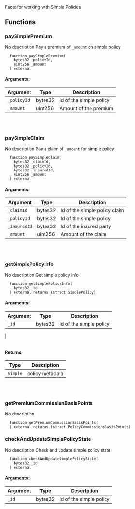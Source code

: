 Facet for working with Simple Policies
## Functions
### paySimplePremium
No description
Pay a premium of `_amount` on simple policy
```solidity
  function paySimplePremium(
    bytes32 _policyId,
    uint256 _amount
  ) external
```
#### Arguments:
| Argument | Type | Description |
| --- | --- | --- |
|`_policyId` | bytes32 | Id of the simple policy
|`_amount` | uint256 | Amount of the premium|
<br></br>
### paySimpleClaim
No description
Pay a claim of `_amount` for simple policy
```solidity
  function paySimpleClaim(
    bytes32 _claimId,
    bytes32 _policyId,
    bytes32 _insuredId,
    uint256 _amount
  ) external
```
#### Arguments:
| Argument | Type | Description |
| --- | --- | --- |
|`_claimId` | bytes32 | Id of the simple policy claim
|`_policyId` | bytes32 | Id of the simple policy
|`_insuredId` | bytes32 | Id of the insured party
|`_amount` | uint256 | Amount of the claim|
<br></br>
### getSimplePolicyInfo
No description
Get simple policy info
```solidity
  function getSimplePolicyInfo(
    bytes32 _id
  ) external returns (struct SimplePolicy)
```
#### Arguments:
| Argument | Type | Description |
| --- | --- | --- |
|`_id` | bytes32 | Id of the simple policy
|
<br></br>
#### Returns:
| Type | Description |
| --- | --- |
|`Simple` | policy metadata|
<br></br>
### getPremiumCommissionBasisPoints
No description
```solidity
  function getPremiumCommissionBasisPoints(
  ) external returns (struct PolicyCommissionsBasisPoints)
```
### checkAndUpdateSimplePolicyState
No description
Check and update simple policy state
```solidity
  function checkAndUpdateSimplePolicyState(
    bytes32 _id
  ) external
```
#### Arguments:
| Argument | Type | Description |
| --- | --- | --- |
|`_id` | bytes32 | Id of the simple policy|
<br></br>
